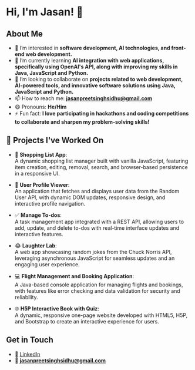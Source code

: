 # Hi, I'm Jasan! 👋

## About Me
- 👀 I’m interested in **software development, AI technologies, and front-end web development.**
- 🌱 I’m currently learning **AI integration with web applications, specifically using OpenAI's API, along with improving my skills in Java, JavaScript and Python.**
- 💞️ I’m looking to collaborate on **projects related to web development, AI-powered tools, and innovative software solutions using Java, JavaScript and Python.**
- 📫 How to reach me: **jasanpreetsinghsidhu@gmail.com**
- 😄 Pronouns: **He/Him**
- ⚡ Fun fact: **I love participating in hackathons and coding competitions to collaborate and sharpen my problem-solving skills!**

## 🔧 Projects I've Worked On
- 🛒 **Shopping List App**:  
  A dynamic shopping list manager built with vanilla JavaScript, featuring item creation, editing, removal, search, and browser-based persistence in a responsive UI.

- 👤 **User Profile Viewer**:  
  An application that fetches and displays user data from the Random User API, with dynamic DOM updates, responsive design, and interactive profile navigation.

- ✅ **Manage To-dos**:  
  A task management app integrated with a REST API, allowing users to add, update, and delete to-dos with real-time interface updates and interactive features.

- 😂 **Laughter Lab**:  
  A web app showcasing random jokes from the Chuck Norris API, leveraging asynchronous JavaScript for seamless updates and an engaging user experience.

- 💻 **Flight Management and Booking Application**:  
  A Java-based console application for managing flights and bookings, with features like error checking and data validation for security and reliability.
  
- 🌐 **H5P Interactive Book with Quiz**:  
  A dynamic, responsive one-page website developed with HTML5, H5P, and Bootstrap to create an interactive experience for users.
  
## Get in Touch
- 💼 [LinkedIn](https://www.linkedin.com/in/jasanpreet-singh-sidhu/)  
- 📧 **jasanpreetsinghsidhu@gmail.com**
